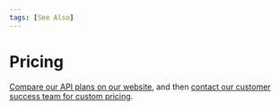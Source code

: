 ```yaml
---
tags: [See Also]
---
```


# Pricing

[Compare our API plans on our website](https://www.terminal49.com/api-pricing/), and then [contact our customer success team for custom pricing](https://www.terminal49.com/contact/).
